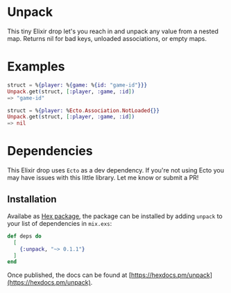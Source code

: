 # Unpack

This tiny Elixir drop let's you reach in and unpack any value from a nested map. Returns nil for bad keys, unloaded associations, or empty maps.

# Examples
```elixir
struct = %{player: %{game: %{id: "game-id"}}}
Unpack.get(struct, [:player, :game, :id])
=> "game-id"

struct = %{player: %Ecto.Association.NotLoaded{}}
Unpack.get(struct, [:player, :game, :id])
=> nil
```

# Dependencies
This Elixir drop uses `Ecto` as a dev dependency. If you're not using Ecto you may have issues with this little library. Let me know or submit a PR!

## Installation

Availabe as [Hex package](https://hex.pm/packages/unpack), the package can be installed by adding `unpack` to your list of dependencies in `mix.exs`:

```elixir
def deps do
  [
    {:unpack, "~> 0.1.1"}
  ]
end
```

Once published, the docs can be found at [https://hexdocs.pm/unpack](https://hexdocs.pm/unpack).
